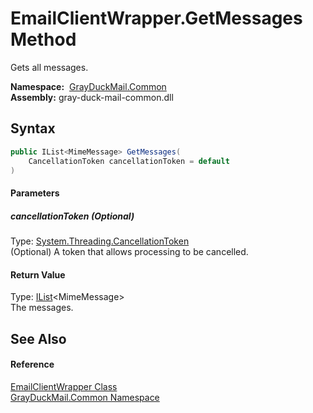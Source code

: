 EmailClientWrapper.GetMessages Method
=====================================
Gets all messages.

  **Namespace:**  [GrayDuckMail.Common][1]  
  **Assembly:** gray-duck-mail-common.dll

Syntax
------

```csharp
public IList<MimeMessage> GetMessages(
	CancellationToken cancellationToken = default
)
```

#### Parameters

##### *cancellationToken* (Optional)
Type: [System.Threading.CancellationToken][2]  
 (Optional) A token that allows processing to be cancelled.

#### Return Value
Type: [IList][3]&lt;MimeMessage>  
 The messages. 

See Also
--------

#### Reference
[EmailClientWrapper Class][4]  
[GrayDuckMail.Common Namespace][1]  

[1]: ../README.md
[2]: https://docs.microsoft.com/dotnet/api/system.threading.cancellationtoken
[3]: https://learn.microsoft.com/dotnet/api/system.collections.generic.ilist-1
[4]: README.md